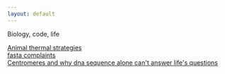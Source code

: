 ```yaml
---
layout: default
---
```



Biology, code, life

[Animal thermal strategies](blog/animal_thermal_strategies)\
[fasta complaints](blog/fasta_complaints)\
[Centromeres and why dna sequence alone can't answer life's questions](blog/centromere)
